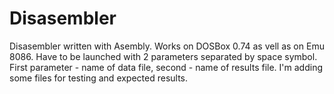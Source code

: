# Disasembler
Disasembler written with Asembly.
Works on DOSBox 0.74 as vell as on Emu 8086.
Have to be launched with 2 parameters separated by space symbol. First parameter - name of data file, second - name of results file.
I'm adding some files for testing and expected results.
